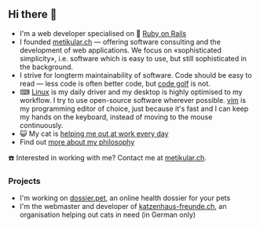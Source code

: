 ## Hi there 👋

- I'm a web developer specialised on 💎 [Ruby on Rails](https://rubyonrails.org)
- I founded [metikular.ch](https://metikular.ch) — offering software consulting and the development of web applications. We focus on «sophisticated simplicity», i.e. software which is easy to use, but still sophisticated in the background.
- I strive for longterm maintainability of software. Code should be easy to read — less code is often better code, but [code golf](https://codegolf.stackexchange.com) is not.
- ⌨ [Linux](https://archlinux.org) is my daily driver and my desktop is highly optimised to my workflow. I try to use open-source software wherever possible. [vim](https://www.vim.org) is my programming editor of choice, just because it's fast and I can keep my hands on the keyboard, instead of moving to the mouse continuously.
- 😺 My cat is [helping me out at work every day](https://metikular.ch/en/blogs/moonlander)
- Find out [more about my philosophy](https://metikular.ch/en/pages/about_us)

☎️ Interested in working with me? Contact me at [metikular.ch](https://metikular.ch).

### Projects

- I'm working on [dossier.pet](https://dossier.pet/), an online health dossier for your pets
- I'm the webmaster and developer of [katzenhaus-freunde.ch](https://katzenhaus-freunde.ch), an organisation helping out cats in need (in German only)

